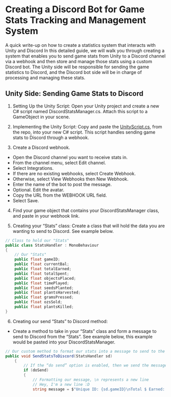 
# Creating a Discord Bot for Game Stats Tracking and Management System

A quick write-up on how to create a statistics system that interacts with Unity and Discord
In this detailed guide, we will walk you through creating a system that enables you to send game stats from Unity to a Discord channel via a webhook and then store and manage those stats using a custom Discord bot. The Unity side will be responsible for sending the game statistics to Discord, and the Discord bot side will be in charge of processing and managing these stats.




## Unity Side: Sending Game Stats to Discord
1. Setting Up the Unity Script:
Open your Unity project and create a new C# script named DiscordStatsManager.cs.
Attach this script to a GameObject in your scene.

2. Implementing the Unity Script:
Copy and paste the [UnityScript.cs](UnityScript.cs), from the repo, into your new C# script. This script handles sending game stats to Discord through a webhook.

3. Create a Discord webhook.
- Open the Discord channel you want to receive stats in.
- From the channel menu, select Edit channel.
- Select Integrations.
- If there are no existing webhooks, select Create Webhook. 
- Otherwise, select View Webhooks then New Webhook.
- Enter the name of the bot to post the message.
- Optional. Edit the avatar.
- Copy the URL from the WEBHOOK URL field.
- Select Save.

4. Find your game object that contains your DiscordStatsManager class, and paste in your webhook link.

5. Creating your “Stats” class:
Create a class that will hold the data you are wanting to send to Discord. See example below.
```c#
// Class to hold our "Stats"
public class StatsHandler : MonoBehaviour
{
    // Our "Stats"
    public float gameID;
    public float currentBal;
    public float totalEarned;
    public float totalSpent;
    public float objectsPlaced;
    public float timePlayed;
    public float seedsPlanted;
    public float plantsHarvested;
    public float gramsPressed;
    public float ozsSold;
    public float plantsKilled;
}
```

6. Creating our send “Stats” to Discord method:
- Create a method to take in your “Stats” class and form a message to send to Discord from the “Stats”. See example below, this example would be pasted into your DiscordStatsManager.
```c#
// Our custom method to format our stats into a message to send to the Discord webhook
public void SendStatsToDiscord(StatsHandler sd)
    {
        // If the “do send” option is enabled, then we send the message (can change in editor in case you don't want stats to be sent temporarily)
        if (doSend)
        {
            // Formatting our message, \n represents a new line
            // Hey, I'm a new line :D
            string message = $"Unique ID: {sd.gameID}\nTotal $ Earned: {sd.totalEarned}\nTotal $ Spent: {sd.totalSpent}\nTotal Objects Placed: {sd.objectsPlaced}\nTotal Time Played: {sd.timePlayed}\nTotal Seeds Planted: {sd.seedsPlanted}\nTotal Plants Harvested: {sd.plantsHarvested}\nTotal Grams Pressed: {sd.gramsPressed}\nTotal Ozs Sold: {sd.ozsSold}\nTotal Plants Killed: {sd.plantsKilled}\nEnd";
